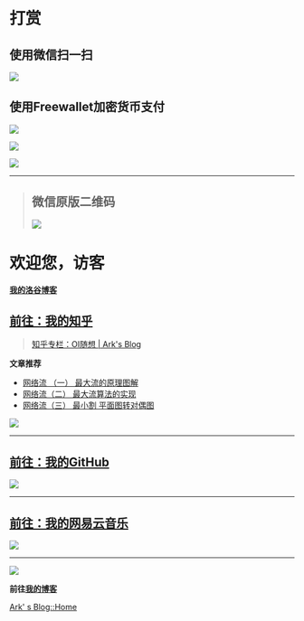 # 打赏
## 使用微信扫一扫
![](https://cdn.jsdelivr.net/gh/lkpo0v/5n@master/de5988dbf78c5b82bdb0bbb268834dc1.png)

## 使用Freewallet加密货币支付
![](https://cdn.jsdelivr.net/gh/lkpo0v/5n@master/e48091cbb8242dbb4fa11aefa15a1a02.png)

![](https://cdn.jsdelivr.net/gh/lkpo0v/d1n3/ww2.sinaimg.cn/large/005BYqpgly1g01dwo3j72j308c01o080.jpg)

![](https://cdn.jsdelivr.net/gh/lkpo0v/d1n3/ww2.sinaimg.cn/large/005BYqpgly1g01dwo3j72j308c01o080.jpg)

------------------------------------

> ## 微信原版二维码
> ![](https://cdn.jsdelivr.net/gh/lkpo0v/5n@master/985CA94E6A789C6BCB1086C5A78E9E5D.jpg)

# 欢迎您，访客
[**我的洛谷博客**](https://ark.blog.luogu.org/)
## [前往：我的知乎](https://www.zhihu.com/people/minecraftfuns/)
> [知乎专栏：OI随想 | Ark's Blog](https://zhuanlan.zhihu.com/minecraftfuns)

**文章推荐**
* [网络流 （一） 最大流的原理图解](https://zhuanlan.zhihu.com/p/60866032)
* [网络流（二） 最大流算法的实现](https://zhuanlan.zhihu.com/p/60867264)
* [网络流（三） 最小割 平面图转对偶图](https://zhuanlan.zhihu.com/p/60867843)

[![](https://cdn.jsdelivr.net/gh/lkpo0v/5n@master/zhihu-minecraftfuns-800x600.png)](https://www.zhihu.com/people/minecraftfuns/)

------------------

## [前往：我的GitHub](https://github.com/MinecraftFuns)

[![](
https://cdn.jsdelivr.net/gh/lkpo0v/5n@master/github-minecraftfuns.jpg)](https://github.com/MinecraftFuns)

------------------

## [前往：我的网易云音乐](https://music.163.com/#/user/home?id=61964347)

[![](
https://cdn.jsdelivr.net/gh/lkpo0v/5n@master/netease-minecraftfuns.jpg)](https://music.163.com/#/user/home?id=61964347)

------------------

![](https://cdn.jsdelivr.net/gh/lkpo0v/d1n3/ww2.sinaimg.cn/large/005BYqpgly1g01dwo3j72j308c01o080.jpg)

**前往[我的博客](https://vmlankub.github.io/www.arkf.xyz/blog/?src=luogu.org-41939)**

[Ark' s Blog::Home](https://vmlankub.github.io/www.arkf.xyz/?src=luogu.org-41939)
